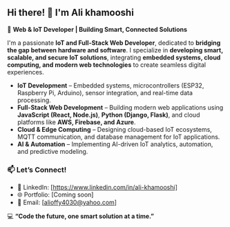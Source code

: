 ## Hi there! 👋 I'm Ali khamooshi 

🚀 **Web & IoT Developer | Building Smart, Connected Solutions**  

I'm a passionate **IoT and Full-Stack Web Developer**, dedicated to **bridging the gap between hardware and software**. I specialize in **developing smart, scalable, and secure IoT solutions**, integrating **embedded systems, cloud computing, and modern web technologies** to create seamless digital experiences.  


- **IoT Development** – Embedded systems, microcontrollers (ESP32, Raspberry Pi, Arduino), sensor integration, and real-time data processing.  
- **Full-Stack Web Development** – Building modern web applications using **JavaScript (React, Node.js)**, **Python (Django, Flask)**, and cloud platforms like **AWS, Firebase, and Azure**.  
- **Cloud & Edge Computing** – Designing cloud-based IoT ecosystems, MQTT communication, and database management for IoT applications.  
- **AI & Automation** – Implementing AI-driven IoT analytics, automation, and predictive modeling.  



### 📫 **Let’s Connect!**  
- 💼 LinkedIn: [https://www.linkedin.com/in/ali-khamooshi]
- 🌐 Portfolio: [Coming soon]
- 📧 Email: [alioffy4030@yahoo.com]  

💻 **“Code the future, one smart solution at a time.”**  
